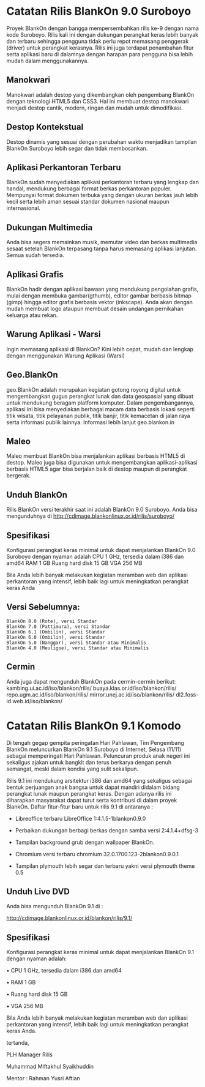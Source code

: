 # Catatan Rilis BlankOn 9.0 Suroboyo

Proyek BlankOn dengan bangga mempersembahkan rilis ke-9 dengan nama kode Suroboyo. Rilis kali ini dengan dukungan perangkat keras lebih banyak dan terbaru sehingga pengguna tidak perlu repot memasang penggerak (driver) untuk perangkat kerasnya. Rilis ini juga terdapat penambahan fitur serta aplikasi baru di dalamnya dengan harapan para pengguna bisa lebih mudah dalam menggunakannya.

## Manokwari

Manokwari adalah destop yang dikembangkan oleh pengembang BlankOn dengan teknologi HTML5 dan CSS3. Hal ini membuat destop manokwari menjadi destop cantik, modern, ringan dan mudah untuk dimodifikasi.

## Destop Kontekstual
Destop dinamis yang sesuai dengan perubahan waktu menjadikan tampilan BlankOn Suroboyo lebih segar dan tidak membosankan.

## Aplikasi Perkantoran Terbaru
BlankOn sudah menyediakan aplikasi perkantoran terbaru yang lengkap dan handal, mendukung berbagai format berkas perkantoran populer. 
Mempunyai format dokumen terbuka yang dengan ukuran berkas jauh lebih kecil serta lebih aman sesuai standar dokumen nasional maupun internasional.

## Dukungan Multimedia
Anda bisa segera memainkan musik, memutar video dan berkas multimedia sesaat setelah BlankOn terpasang tanpa harus memasang aplikasi lanjutan. Semua sudah tersedia.

## Aplikasi Grafis
BlankOn hadir dengan aplikasi bawaan yang mendukung pengolahan grafis, mulai dengan membuka gambar(gthumb), editor gambar berbasis bitmap (gimp) hingga editor grafis berbasis vektor (inkscape). Anda akan dengan mudah membuat logo ataupun membuat desain undangan pernikahan keluarga atau rekan.

## Warung Aplikasi - Warsi
Ingin memasang aplikasi di BlankOn? Kini lebih cepat, mudah dan lengkap dengan menggunakan Warung Aplikasi (Warsi)

## Geo.BlankOn
geo.BlankOn adalah merupakan kegiatan gotong royong digital untuk mengembangkan gugus perangkat lunak dan data geospasial yang dibuat untuk mendukung beragam platform komputer. Dalam pengembangannya, aplikasi ini bisa menyediakan berbagai macam data berbasis lokasi seperti titik wisata, titik pelayanan publik, titik banjir, titik kemacetan di jalan raya serta informasi publik lainnya.
Informasi lebih lanjut geo.blankon.in

## Maleo
Maleo membuat BlankOn bisa menjalankan aplikasi berbasis HTML5 di destop. Maleo juga bisa digunakan untuk mengembangkan aplikasi-aplikasi berbasis HTML5 agar bisa berjalan baik di destop maupun di perangkat bergerak.

## Unduh BlankOn
Rilis BlankOn versi terakhir saat ini adalah BlankOn 9.0 Suroboyo. Anda bisa mengunduhnya di http://cdimage.blankonlinux.or.id/rilis/suroboyo/

## Spesifikasi
Konfigurasi perangkat keras minimal untuk dapat menjalankan BlankOn 9.0 Suroboyo dengan nyaman adalah
    CPU 1 GHz, tersedia dalam i386 dan amd64
    RAM 1 GB
    Ruang hard disk 15 GB
    VGA 256 MB

Bila Anda lebih banyak melakukan kegiatan meramban web dan aplikasi perkantoran yang intensif, lebih baik lagi untuk meningkatkan perangkat keras Anda

## Versi Sebelumnya:
    BlankOn 8.0 (Rote), versi Standar
    BlankOn 7.0 (Pattimura), versi Standar
    BlankOn 6.1 (Ombilin), versi Standar
    BlankOn 6.0 (Ombilin), versi Standar
    BlankOn 5.0 (Nanggar), versi Standar atau Minimalis
    BlankOn 4.0 (Meuligoe), versi Standar atau Minimalis

## Cermin
Anda juga dapat mengunduh BlankOn pada cermin-cermin berikut:
    kambing.ui.ac.id/iso/blankon/rilis/
    buaya.klas.or.id/iso/blankon/rilis/
    repo.ugm.ac.id/iso/blankon/rilis/
    mirror.unej.ac.id/iso/blankon/rilis/
    dl2.foss-id.web.id/iso/blankon/


# Catatan Rilis BlankOn 9.1 Komodo

Di tengah gegap gempita peringatan Hari Pahlawan, Tim Pengembang BlankOn meluncurkan BlankOn 9.1 Suroboyo di Internet, Selasa (11/11) sebagai memperingati Hari Pahlawan. Peluncuran produk anak negeri ini sekaligus ajakan untuk bangkit dan terus berkarya dengan penuh semangat, meski dalam kondisi yang sulit sekalipun.

Rilis 9.1 ini mendukung arsitektur i386 dan amd64 yang sekaligus sebagai bentuk perjuangan anak bangsa untuk dapat mandiri didalam bidang perangkat lunak maupun perangkat keras. Dengan adanya rilis ini diharapkan masyarakat dapat turut serta kontribusi di dalam proyek BlankOn. Daftar fitur-fitur baru untuk rilis 9.1 di antaranya :

  *  Libreoffice terbaru LibreOffice 1:4.1.5-1blankon0.9.0

  *  Perbaikan dukungan berbagi berkas dengan samba versi 2:4.1.4+dfsg-3

  *  Tampilan background grub dengan wallpaper BlankOn.

  *  Chromium versi terbaru chromium 32.0.1700.123-2blankon0.9.0.1

  *  Tampilan plymouth lebih segar dan terbaru yakni versi plymouth theme 0.5


## Unduh Live DVD

Anda bisa mengunduh BlankOn 9.1 di :

http://cdimage.blankonlinux.or.id/blankon/rilis/9.1/


## Spesifikasi
Konfigurasi perangkat keras minimal untuk dapat menjalankan BlankOn 9.1 dengan nyaman adalah:

• CPU 1 GHz, tersedia dalam i386 dan amd64

• RAM 1 GB

• Ruang hard disk 15 GB

• VGA 256 MB

Bila Anda lebih banyak melakukan kegiatan meramban web dan aplikasi perkantoran yang intensif, lebih baik lagi untuk meningkatkan perangkat keras Anda.

tertanda,

PLH Manager Rilis

Muhammad Miftakhul Syaikhuddin


Mentor : Rahman Yusri Aftian


